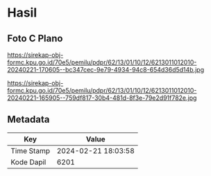 # Hasil

## Foto C Plano

https://sirekap-obj-formc.kpu.go.id/70e5/pemilu/pdpr/62/13/01/10/12/6213011012010-20240221-170605--bc347cec-9e79-4934-94c8-654d36d5d14b.jpg

https://sirekap-obj-formc.kpu.go.id/70e5/pemilu/pdpr/62/13/01/10/12/6213011012010-20240221-165905--759df817-30b4-481d-8f3e-79e2d91f782e.jpg


## Metadata

| Key        | Value               |
| ---------- | ------------------- |
| Time Stamp | 2024-02-21 18:03:58 |
| Kode Dapil | 6201                |



